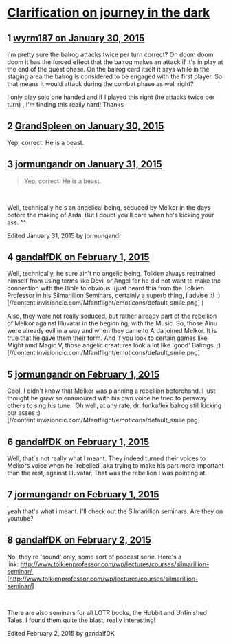 # [Clarification on journey in the dark](https://community.fantasyflightgames.com/topic/133555-clarification-on-journey-in-the-dark/)

## 1 [wyrm187 on January 30, 2015](https://community.fantasyflightgames.com/topic/133555-clarification-on-journey-in-the-dark/?do=findComment&comment=1427929)

I'm pretty sure the balrog attacks twice per turn correct? On doom doom doom it has the forced effect that the balrog makes an attack if it's in play at the end of the quest phase. On the balrog card itself it says while in the staging area the balrog is considered to be engaged with the first player. So that means it would attack during the combat phase as well right?

I only play solo one handed and if I played this right (he attacks twice per turn) , I'm finding this really hard! Thanks

## 2 [GrandSpleen on January 30, 2015](https://community.fantasyflightgames.com/topic/133555-clarification-on-journey-in-the-dark/?do=findComment&comment=1427950)

Yep, correct. He is a beast.

## 3 [jormungandr on January 31, 2015](https://community.fantasyflightgames.com/topic/133555-clarification-on-journey-in-the-dark/?do=findComment&comment=1429159)

> Yep, correct. He is a beast.

 

Well, technically he's an angelical being, seduced by Melkor in the days before the making of Arda. But I doubt you'll care when he's kicking your ass. ^^

Edited January 31, 2015 by jormungandr

## 4 [gandalfDK on February 1, 2015](https://community.fantasyflightgames.com/topic/133555-clarification-on-journey-in-the-dark/?do=findComment&comment=1429935)

Well, technically, he sure ain't no angelic being. Tolkien always restrained himself from using terms like Devil or Angel for he did not want to make the connection with the Bible to obvious. (juat heard thia from the Tolkien Professor in his Silmarillion Seminars, certainly a superb thing, I advise it! :) [//content.invisioncic.com/Mfantflight/emoticons/default_smile.png] )

Also, they were not really seduced, but rather already part of the rebellion of Melkor against Illuvatar in the beginning, with the Music. So, those Ainu were already evil in a way and when they came to Arda joined Melkor. It is true that he gave them their form. And if you look to certain games like Might amd Magic V, those angelic creatures look a lot like 'good' Balrogs. :) [//content.invisioncic.com/Mfantflight/emoticons/default_smile.png]

## 5 [jormungandr on February 1, 2015](https://community.fantasyflightgames.com/topic/133555-clarification-on-journey-in-the-dark/?do=findComment&comment=1430123)

Cool, I didn't know that Melkor was planning a rebellion beforehand. I just thought he grew so enamoured with his own voice he tried to persway others to sing his tune.  Oh well, at any rate, dr. funkaflex balrog still kicking our asses :) [//content.invisioncic.com/Mfantflight/emoticons/default_smile.png]

## 6 [gandalfDK on February 1, 2015](https://community.fantasyflightgames.com/topic/133555-clarification-on-journey-in-the-dark/?do=findComment&comment=1430153)

Well, that´s not really what I meant. They indeed turned their voices to Melkors voice when he ´rebelled´,aka trying to make his part more important than the rest, against Illuvatar. That was the rebellion I was pointing at.

## 7 [jormungandr on February 1, 2015](https://community.fantasyflightgames.com/topic/133555-clarification-on-journey-in-the-dark/?do=findComment&comment=1430537)

yeah that's what i meant. I'll check out the Silmarillion seminars. Are they on youtube?

## 8 [gandalfDK on February 2, 2015](https://community.fantasyflightgames.com/topic/133555-clarification-on-journey-in-the-dark/?do=findComment&comment=1431050)

No, they're 'sound' only, some sort of podcast serie. Here's a link: http://www.tolkienprofessor.com/wp/lectures/courses/silmarillion-seminar/  [http://www.tolkienprofessor.com/wp/lectures/courses/silmarillion-seminar/]

 

There are also seminars for all LOTR books, the Hobbit and Unfinished Tales. I found them quite the blast, really interesting!

Edited February 2, 2015 by gandalfDK

